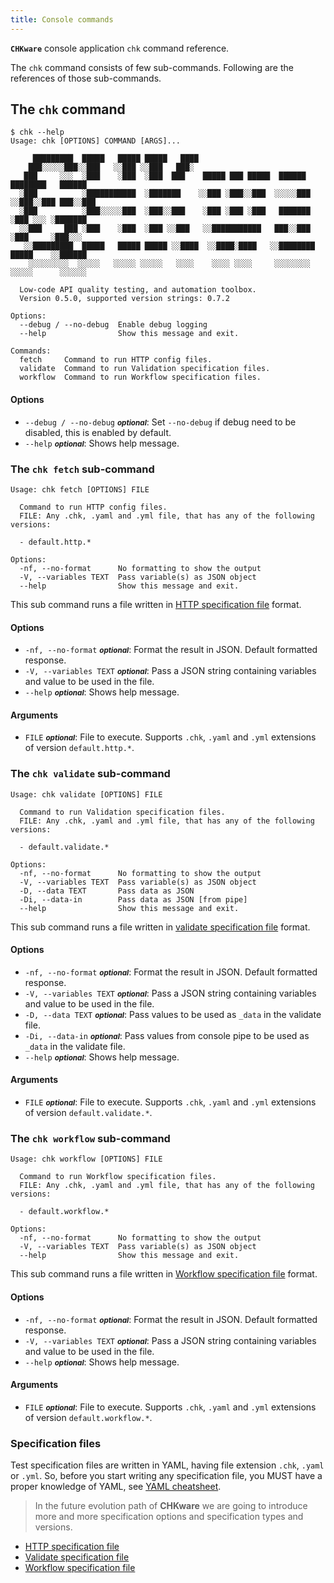 ```yaml
---
title: Console commands
---
```


**`CHKware`** console application `chk` command reference.

The `chk` command consists of few sub-commands. Following are the references of those sub-commands.

## The `chk` command

```shell
$ chk --help
Usage: chk [OPTIONS] COMMAND [ARGS]...

     █████████  █████   █████ █████   ████
    ███░░░░░███░░███   ░░███ ░░███   ███░
   ███     ░░░  ░███    ░███  ░███  ███    █████ ███ █████  ██████   ████████   ██████
  ░███          ░███████████  ░███████    ░░███ ░███░░███  ░░░░░███ ░░███░░███ ███░░███
  ░███          ░███░░░░░███  ░███░░███    ░███ ░███ ░███   ███████  ░███ ░░░ ░███████
  ░░███     ███ ░███    ░███  ░███ ░░███   ░░███████████   ███░░███  ░███     ░███░░░
   ░░█████████  █████   █████ █████ ░░████  ░░████░████   ░░████████ █████    ░░██████
    ░░░░░░░░░  ░░░░░   ░░░░░ ░░░░░   ░░░░    ░░░░ ░░░░     ░░░░░░░░ ░░░░░      ░░░░░░

  Low-code API quality testing, and automation toolbox.
  Version 0.5.0, supported version strings: 0.7.2

Options:
  --debug / --no-debug  Enable debug logging
  --help                Show this message and exit.

Commands:
  fetch     Command to run HTTP config files.
  validate  Command to run Validation specification files.
  workflow  Command to run Workflow specification files.
```

#### Options

- `--debug / --no-debug` <small>***optional***</small>: Set `--no-debug` if debug need to be disabled, this is enabled by default.
- `--help` <small>***optional***</small>: Shows help message.

### The `chk fetch` sub-command

```shell
Usage: chk fetch [OPTIONS] FILE

  Command to run HTTP config files.
  FILE: Any .chk, .yaml and .yml file, that has any of the following versions:

  - default.http.*

Options:
  -nf, --no-format      No formatting to show the output
  -V, --variables TEXT  Pass variable(s) as JSON object
  --help                Show this message and exit.
```

This sub command runs a file written in [HTTP specification file](http-spec) format.

#### Options

- `-nf, --no-format` <small>***optional***</small>: Format the result in JSON. Default formatted response.
- `-V, --variables TEXT` <small>***optional***</small>: Pass a JSON string containing variables and value to be used in the file.
- `--help` <small>***optional***</small>: Shows help message.

#### Arguments

- `FILE` <small>***optional***</small>: File to execute. Supports `.chk`, `.yaml` and `.yml` extensions of version `default.http.*`.

### The `chk validate` sub-command

```shell
Usage: chk validate [OPTIONS] FILE

  Command to run Validation specification files.
  FILE: Any .chk, .yaml and .yml file, that has any of the following versions:

  - default.validate.*

Options:
  -nf, --no-format      No formatting to show the output
  -V, --variables TEXT  Pass variable(s) as JSON object
  -D, --data TEXT       Pass data as JSON
  -Di, --data-in        Pass data as JSON [from pipe]
  --help                Show this message and exit.
```

This sub command runs a file written in [validate specification file](validate-spec) format.

#### Options

- `-nf, --no-format` <small>***optional***</small>: Format the result in JSON. Default formatted response.
- `-V, --variables TEXT` <small>***optional***</small>: Pass a JSON string containing variables and value to be used in the file.
- `-D, --data TEXT` <small>***optional***</small>: Pass values to be used as `_data` in the validate file.
- `-Di, --data-in` <small>***optional***</small>: Pass values from console pipe to be used as `_data` in the validate file.
- `--help` <small>***optional***</small>: Shows help message.

#### Arguments

- `FILE` <small>***optional***</small>: File to execute. Supports `.chk`, `.yaml` and `.yml` extensions of version `default.validate.*`.

### The `chk workflow` sub-command

```shell
Usage: chk workflow [OPTIONS] FILE

  Command to run Workflow specification files.
  FILE: Any .chk, .yaml and .yml file, that has any of the following versions:

  - default.workflow.*

Options:
  -nf, --no-format      No formatting to show the output
  -V, --variables TEXT  Pass variable(s) as JSON object
  --help                Show this message and exit.
```

This sub command runs a file written in [Workflow specification file](workflows) format.

#### Options

- `-nf, --no-format` <small>***optional***</small>: Format the result in JSON. Default formatted response.
- `-V, --variables TEXT` <small>***optional***</small>: Pass a JSON string containing variables and value to be used in the file.
- `--help` <small>***optional***</small>: Shows help message.

#### Arguments

- `FILE` <small>***optional***</small>: File to execute. Supports `.chk`, `.yaml` and `.yml` extensions of version `default.workflow.*`.

### Specification files

Test specification files are written in YAML, having file extension `.chk`, `.yaml` or `.yml`. So, before you start writing any specification file, you MUST have a proper knowledge of YAML, see [YAML cheatsheet](https://quickref.me/yaml).

> In the future evolution path of **CHKware** we are going to introduce more and more specification options and specification types and versions.

- [HTTP specification file](http-spec)
- [Validate specification file](validate-spec)
- [Workflow specification file](workflows)
